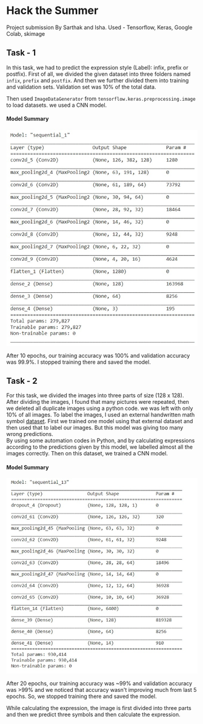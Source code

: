 
# Hack the Summer
Project submission By Sarthak and Isha. Used - Tensorflow, Keras, Google Colab, skimage

## Task - 1

In this task, we had to predict the expression style (Label): infix, prefix or postfix). First of all, we divided the given dataset into three folders named `infix`, `prefix` and `postfix`. And then we further divided them into training and validation sets. Validation set was 10% of the total data.

Then used `ImageDataGenerator` from `tensorflow.keras.preprocessing.image` to load datasets. we used a CNN model.
#### Model Summary
![Summary1](summary-pics/summary-1.jpeg)

After 10 epochs, our training accuracy was 100% and validation accuracy was 99.9%.
I stopped training there and saved the model.


## Task - 2

For this task, we divided the images into three parts of size (128 x 128). After dividing the images,
I found that many pictures were repeated, then we deleted all duplicate images using a python code. we was left with only 10% of all images. To label the images,
I used an external handwritten math symbol [dataset](https://www.kaggle.com/clarencezhao/handwritten-math-symbol-dataset).
First we trained one model using that external dataset and then used that to label our images. But this model was giving too many wrong predictions.  
By using some automation codes in Python, and by calculating expressions according to the predictions given by this model, we labelled almost all the images correctly.
Then on this dataset, we trained a CNN model. 
#### Model Summary
![Summary1](summary-pics/summary-2.jpeg)

After 20 epochs, our training accuracy was ~99% and validation accuracy was >99% and we noticed that accuracy wasn't improving much from last 5 epochs. 
So, we stopped training there and saved the model.

While calculating the expression, the image is first divided into three parts and then we predict three symbols and then calculate the expression.
